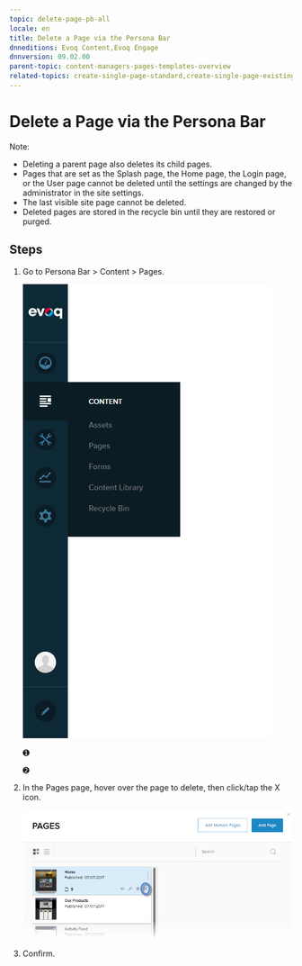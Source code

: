 ```yaml
---
topic: delete-page-pb-all
locale: en
title: Delete a Page via the Persona Bar
dnneditions: Evoq Content,Evoq Engage
dnnversion: 09.02.00
parent-topic: content-managers-pages-templates-overview
related-topics: create-single-page-standard,create-single-page-existing,create-single-page-url,create-single-page-file,create-multiple-pages-pb-all,configure-page-standard,configure-page-existing,configure-page-url,configure-page-file,copy-page-pb-all,edit-page-pb-all,view-hidden-page-pb-all,restore-deleted-pages,purge-deleted-pages,copy-permissions-to-child-pages-pb-all
---
```


# Delete a Page via the Persona Bar

Note:

*   Deleting a parent page also deletes its child pages.
*   Pages that are set as the Splash page, the Home page, the Login page, or the User page cannot be deleted until the settings are changed by the administrator in the site settings.
*   The last visible site page cannot be deleted.
*   Deleted pages are stored in the recycle bin until they are restored or purged.

## Steps

1.  Go to Persona Bar \> Content \> Pages.
    
    ![Persona Bar > Content > Pages](img/scr-pbar-cmg-Content-E91.png)
    
    ➊
    
    ➋
    
2.  In the Pages page, hover over the page to delete, then click/tap the X icon.
    
      
    
    ![Pages > Delete](img/scr-pb-Pages-Delete-E91.png)
    
      
    
3.  Confirm.
